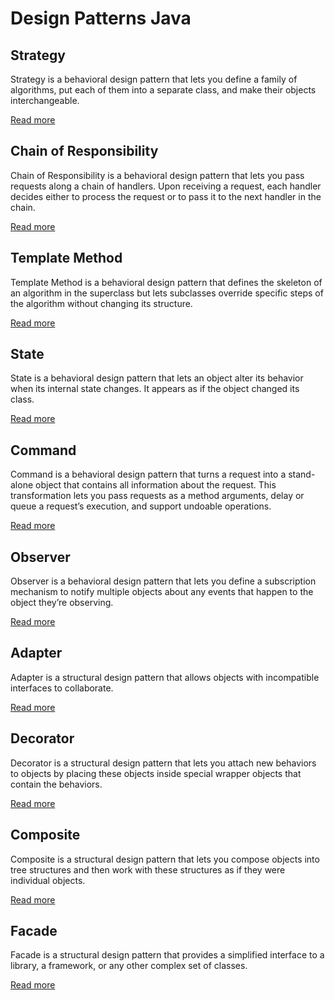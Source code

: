 # Design Patterns Java

## Strategy

Strategy is a behavioral design pattern that lets you define a family of algorithms, put each of them into a separate class, and make their objects interchangeable.

[Read more](https://refactoring.guru/design-patterns/strategy)

## Chain of Responsibility

Chain of Responsibility is a behavioral design pattern that lets you pass requests along a chain of handlers. Upon receiving a request, each handler decides either to process the request or to pass it to the next handler in the chain.

[Read more](https://refactoring.guru/design-patterns/chain-of-responsibility)

## Template Method

Template Method is a behavioral design pattern that defines the skeleton of an algorithm in the superclass but lets subclasses override specific steps of the algorithm without changing its structure.

[Read more](https://refactoring.guru/design-patterns/template-method)

## State

State is a behavioral design pattern that lets an object alter its behavior when its internal state changes. It appears as if the object changed its class.

[Read more](https://refactoring.guru/design-patterns/state)

## Command

Command is a behavioral design pattern that turns a request into a stand-alone object that contains all information about the request. This transformation lets you pass requests as a method arguments, delay or queue a request’s execution, and support undoable operations.

[Read more](https://refactoring.guru/design-patterns/command)

## Observer

Observer is a behavioral design pattern that lets you define a subscription mechanism to notify multiple objects about any events that happen to the object they’re observing.

[Read more](https://refactoring.guru/design-patterns/observer)

## Adapter

Adapter is a structural design pattern that allows objects with incompatible interfaces to collaborate.

[Read more](https://refactoring.guru/design-patterns/adapter)

## Decorator

Decorator is a structural design pattern that lets you attach new behaviors to objects by placing these objects inside special wrapper objects that contain the behaviors.

[Read more](https://refactoring.guru/design-patterns/decorator)

## Composite

Composite is a structural design pattern that lets you compose objects into tree structures and then work with these structures as if they were individual objects.

[Read more](https://refactoring.guru/design-patterns/composite)

## Facade

Facade is a structural design pattern that provides a simplified interface to a library, a framework, or any other complex set of classes.

[Read more](https://refactoring.guru/design-patterns/facade)